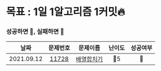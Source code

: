 # 목표 : 1일 1알고리즘 1커밋🔥

### 성공하면 🔵, 실패하면 🔴

|    날짜    |                    문제번호                    |                      문제이름                       | 난이도 | 성공여부 |
| :--------: | :--------------------------------------------: | :-------------------------------------------------: | :----: | :------: |
| 2021.09.12 | [11728](https://www.acmicpc.net/problem/11728) | [배열합치기](https://www.acmicpc.net/problem/11728) |  🥈5   |    🔵    |
